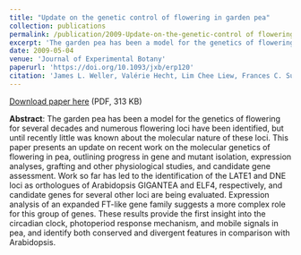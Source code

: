 ```yaml
---
title: "Update on the genetic control of flowering in garden pea"
collection: publications
permalink: /publication/2009-Update-on-the-genetic-control of flowering-in-garden-pea
excerpt: 'The garden pea has been a model for the genetics of flowering for several decades and numerous flowering loci have been identified, but until recently little was known about the molecular nature of these loci. This paper presents an update on recent work on the molecular genetics of flowering in pea, outlining progress in gene and mutant isolation, expression analyses, grafting and other physiological studies, and candidate gene assessment.'
date: 2009-05-04
venue: 'Journal of Experimental Botany'
paperurl: 'https://doi.org/10.1093/jxb/erp120'
citation: 'James L. Weller, Valérie Hecht, Lim Chee Liew, Frances C. Sussmilch, Bénédicte Wenden, Claire L. Knowles, Jacqueline K. Vander Schoor (2009), "Update on the genetic control of flowering in garden pea", <i>Journal of Experimental Botany</i>, Volume 60, Issue 9, Pages 2493–2499'
---
```


[Download paper here](http://enro.github.io/bwenden/files/Wenden.publication5.pdf) (PDF, 313 KB)

**Abstract**: The garden pea has been a model for the genetics of flowering for several decades and numerous flowering loci have been identified, but until recently little was known about the molecular nature of these loci. This paper presents an update on recent work on the molecular genetics of flowering in pea, outlining progress in gene and mutant isolation, expression analyses, grafting and other physiological studies, and candidate gene assessment. Work so far has led to the identification of the LATE1 and DNE loci as orthologues of Arabidopsis GIGANTEA and ELF4, respectively, and candidate genes for several other loci are being evaluated. Expression analysis of an expanded FT-like gene family suggests a more complex role for this group of genes. These results provide the first insight into the circadian clock, photoperiod response mechanism, and mobile signals in pea, and identify both conserved and divergent features in comparison with Arabidopsis.
